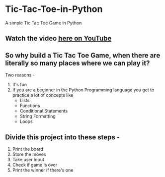 # Tic-Tac-Toe-in-Python
A simple Tic Tac Toe Game in Python

## Watch the video [here on YouTube](https://muslimentrepreneurs.space)

## So why build a Tic Tac Toe Game, when there are literally so many places where we can play it?

Two reasons - 

1. It's fun
2. If you are a beginner in the Python Programming language you get to practice a lot of concepts like 
   - Lists
   - Functions
   - Conditional Statements
   - String Formatting
   - Loops


## Divide this project into these steps - 

1. Print the board
2. Store the moves
3. Take user input
4. Check if game is over
5. Print the winner if there's one




